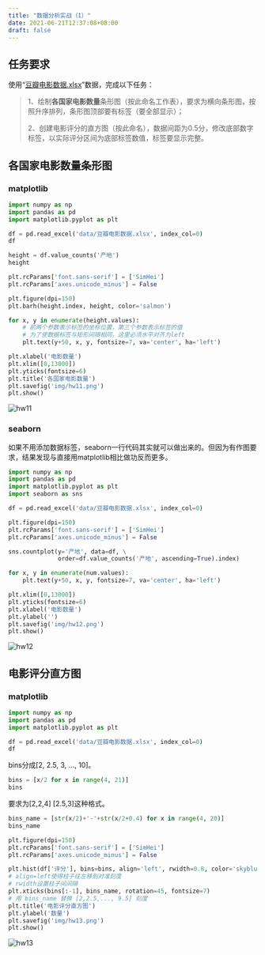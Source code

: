 ```yaml
---
title: "数据分析实战（1）"
date: 2021-06-21T12:37:08+08:00
draft: false
---
```


## 任务要求

使用“[豆瓣电影数据.xlsx](https://github.com/lusuzi/data_sample/blob/master/%E8%B1%86%E7%93%A3%E7%94%B5%E5%BD%B1%E6%95%B0%E6%8D%AE.xlsx)”数据，完成以下任务：
>1、绘制**各国家电影数量**条形图（按此命名工作表），要求为横向条形图，按照升序排列，条形图顶部要有标签（要全部显示）；
> 
>2、创建电影评分的直方图（按此命名），数据间距为0.5分，修改底部数字标签，以实际评分区间为底部标签数值，标签要显示完整。

## 各国家电影数量条形图

### matplotlib

``` python
import numpy as np
import pandas as pd
import matplotlib.pyplot as plt
```

``` python
df = pd.read_excel('data/豆瓣电影数据.xlsx', index_col=0)
df
```

``` python
height = df.value_counts('产地')
height
```

``` python
plt.rcParams['font.sans-serif'] = ['SimHei']
plt.rcParams['axes.unicode_minus'] = False

plt.figure(dpi=150)
plt.barh(height.index, height, color='salmon')

for x, y in enumerate(height.values):
    # 前两个参数表示标签的坐标位置，第三个参数表示标签的值
    # 为了使数据标签与矩形间隔相同，这里必须水平对齐为left
    plt.text(y+50, x, y, fontsize=7, va='center', ha='left')

plt.xlabel('电影数量')
plt.xlim([0,13000])
plt.yticks(fontsize=6)
plt.title('各国家电影数量')
plt.savefig('img/hw11.png')
plt.show()
```

![hw11](../images/数据分析实战（1）/hw11.png)

### seaborn

如果不用添加数据标签，seaborn一行代码其实就可以做出来的。但因为有作图要求，结果发现与直接用matplotlib相比做功反而更多。

``` python
import numpy as np
import pandas as pd
import matplotlib.pyplot as plt
import seaborn as sns

df = pd.read_excel('data/豆瓣电影数据.xlsx', index_col=0)

plt.figure(dpi=150)
plt.rcParams['font.sans-serif'] = ['SimHei']
plt.rcParams['axes.unicode_minus'] = False

sns.countplot(y='产地', data=df, \
              order=df.value_counts('产地', ascending=True).index)

for x, y in enumerate(num.values):
    plt.text(y+50, x, y, fontsize=7, va='center', ha='left')

plt.xlim([0,13000])
plt.yticks(fontsize=6)
plt.xlabel('电影数量')
plt.ylabel('')
plt.savefig('img/hw12.png')
plt.show()
```

![hw12](../images/数据分析实战（1）/hw12.png)

## 电影评分直方图

### matplotlib

``` python
import numpy as np
import pandas as pd
import matplotlib.pyplot as plt
```

``` python
df = pd.read_excel('data/豆瓣电影数据.xlsx', index_col=0)
df
```

bins分成[2, 2.5, 3, ..., 10]。

``` python
bins = [x/2 for x in range(4, 21)]
bins
```

要求为[2,2,4] [2.5,3]这种格式。

``` python
bins_name = [str(x/2)+'-'+str(x/2+0.4) for x in range(4, 20)]
bins_name
```

``` python
plt.figure(dpi=150)
plt.rcParams['font.sans-serif'] = ['SimHei']
plt.rcParams['axes.unicode_minus'] = False

plt.hist(df['评分'], bins=bins, align='left', rwidth=0.8, color='skyblue')
# align=left使得柱子往左移到对准刻度
# rwidth设置柱子间间隔
plt.xticks(bins[:-1], bins_name, rotation=45, fontsize=7)
# 用 bins_name 替换 [2,2.5,..., 9.5] 刻度
plt.title('电影评分直方图')
plt.ylabel('数量')
plt.savefig('img/hw13.png')
plt.show()
```

![hw13](../images/数据分析实战（1）/hw13.png)

